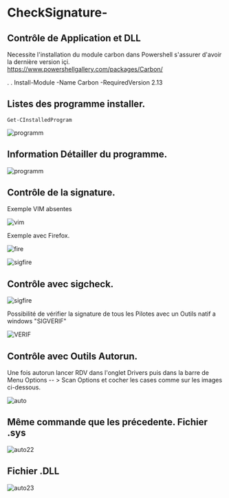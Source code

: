 # CheckSignature-


Contrôle de Application et DLL
---------------------------------
Necessite l'installation du module carbon dans Powershell s'assurer d'avoir la dernière version içi.
  https://www.powershellgallery.com/packages/Carbon/

.
.
  Install-Module -Name Carbon -RequiredVersion 2.13


  Listes des programme installer.
  ---------------------------------

    Get-CInstalledProgram


  
![programm](https://github.com/ps81frt/CheckSignature-/assets/32146568/75b14485-9d69-45a1-9f2c-39d8d49e292c)


Information Détailler du programme.
---------------------------------

![programm](https://github.com/ps81frt/CheckSignature-/assets/32146568/80877100-09d5-4d05-ba0d-6115440884bc)

Contrôle de la signature.
---------------------------------

Exemple VIM absentes


![vim](https://github.com/ps81frt/CheckSignature-/assets/32146568/6a4b327c-0df4-483e-9313-21689f6e1fb6)

Exemple avec Firefox.


![fire](https://github.com/ps81frt/CheckSignature-/assets/32146568/4685def1-83b6-4e9e-af1e-46aec9f4cd3f)


![sigfire](https://github.com/ps81frt/CheckSignature-/assets/32146568/e6fe93d4-1801-4cb4-a77f-606903bf5ce5)

Contrôle avec sigcheck.
---------------------------------


![sigfire](https://github.com/ps81frt/CheckSignature-/assets/32146568/7eaccdf0-d277-4344-8a97-273c04076705)

Possibilité de vérifier la signature de tous les Pilotes avec un Outils natif a windows "SIGVERIF"

![VERIF](https://github.com/ps81frt/CheckSignature-/assets/32146568/07949318-da7c-4027-9ff4-bd9a99260d5b)


Contrôle avec Outils Autorun.
---------------------------------

Une fois autorun lancer RDV dans l'onglet Drivers puis dans la barre de Menu Options -- >  Scan Options et cocher les cases comme sur les images ci-dessous.

![auto](https://github.com/ps81frt/CheckSignature-/assets/32146568/90ce54f3-f994-4bee-ac8c-ac64b168ac3e)

Même commande que les précedente.
Fichier .sys
---------------------------------

![auto22](https://github.com/ps81frt/CheckSignature-/assets/32146568/ed79442a-ca82-4c6e-940f-96392428d7ff)

Fichier .DLL
---------------------------------


![auto23](https://github.com/ps81frt/CheckSignature-/assets/32146568/59f64dea-f046-48ed-9853-d37603959580)





